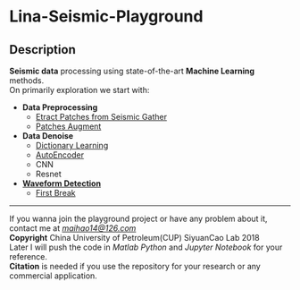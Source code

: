 # Lina-Seismic-Playground  
## Description
**Seismic data** processing using state-of-the-art **Machine Learning** methods.  
 On primarily exploration we start with:  
 * **Data Preprocessing**  
 	* [Etract Patches from Seismic Gather](https://github.com/maihao14/Lina-Seismic-Playground/blob/master/AugmentPic/ExtractPatches.ipynb)
 	* [Patches Augment](https://github.com/maihao14/Lina-Seismic-Playground/tree/master/AugmentPic)
 * **Data Denoise**
 	* [Dictionary Learning](https://github.com/maihao14/Lina-Seismic-Playground/blob/master/ODLdenoising.ipynb)  
    * [AutoEncoder](https://github.com/maihao14/Lina-Seismic-Playground/blob/master/AutoEncoder.mlx)
 	* CNN
 	* Resnet 
 * [**Waveform Detection**](https://github.com/maihao14/Lina-Seismic-Playground/tree/master/WaveDetection)
  	* [First Break](https://github.com/maihao14/Lina-Seismic-Playground/blob/master/WaveDetection/FirstArrivalTransferLearning.pdf)
********
 If you wanna join the playground project or have any problem about it, contact me at *maihao14@126.com*  
 **Copyright**   China University of Petroleum(CUP) SiyuanCao Lab 2018    
 Later I will push the code in *Matlab Python* and *Jupyter Notebook* for your reference.  
 **Citation** is needed if you use the repository for your research or any commercial application.
